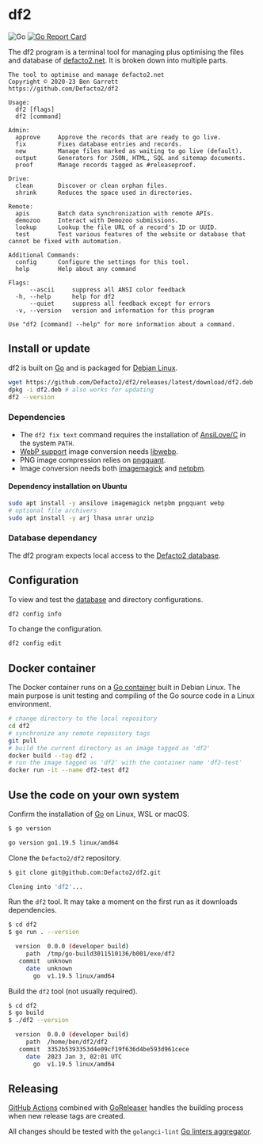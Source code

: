 # df2

![Go](https://github.com/Defacto2/df2/workflows/Go/badge.svg) [![Go Report Card](https://goreportcard.com/badge/github.com/Defacto2/df2)](https://goreportcard.com/report/github.com/Defacto2/df2)

The df2 program is a terminal tool for managing plus optimising the files and database of [defacto2.net](https://defacto2.net). 
It is broken down into multiple parts.

```
The tool to optimise and manage defacto2.net
Copyright © 2020-23 Ben Garrett
https://github.com/Defacto2/df2

Usage:
  df2 [flags]
  df2 [command]

Admin:
  approve     Approve the records that are ready to go live.
  fix         Fixes database entries and records.
  new         Manage files marked as waiting to go live (default).
  output      Generators for JSON, HTML, SQL and sitemap documents.
  proof       Manage records tagged as #releaseproof.

Drive:
  clean       Discover or clean orphan files.
  shrink      Reduces the space used in directories.

Remote:
  apis        Batch data synchronization with remote APIs.
  demozoo     Interact with Demozoo submissions.
  lookup      Lookup the file URL of a record's ID or UUID.
  test        Test various features of the website or database that cannot be fixed with automation.

Additional Commands:
  config      Configure the settings for this tool.
  help        Help about any command

Flags:
      --ascii     suppress all ANSI color feedback
  -h, --help      help for df2
      --quiet     suppress all feedback except for errors
  -v, --version   version and information for this program

Use "df2 [command] --help" for more information about a command.
```

## Install or update

df2 is built on [Go](https://golang.org/doc/install) and is packaged for [Debian Linux](https://www.debian.org/intro/index).

```bash
wget https://github.com/Defacto2/df2/releases/latest/download/df2.deb
dpkg -i df2.deb # also works for updating
df2 --version
```

### Dependencies

- The `df2 fix text` command requires the installation of [AnsiLove/C](https://github.com/ansilove/ansilove) in the system `PATH`.
- [WebP support](https://en.wikipedia.org/wiki/WebP) image conversion needs [libwebp](https://storage.googleapis.com/downloads.webmproject.org/releases/webp/index.html). 
- PNG image compression relies on [pngquant](https://pngquant.org). 
- Image conversion needs both [imagemagick](https://imagemagick.org) and [netpbm](http://netpbm.sourceforge.net/).

#### Dependency installation on Ubuntu

```bash
sudo apt install -y ansilove imagemagick netpbm pngquant webp
# optional file archivers
sudo apt install -y arj lhasa unrar unzip
```

### Database dependancy

The df2 program expects local access to the [Defacto2 database](https://github.com/Defacto2/database).

## Configuration

To view and test the [database](https://github.com/Defacto2/database) and directory configurations.

```bash
df2 config info
```

To change the configuration.

```bash
df2 config edit
```

## Docker container

The Docker container runs on a [Go container](https://hub.docker.com/_/golang) built in Debian Linux. 
The main purpose is unit testing and compiling of the Go source code in a Linux environment.

```sh
# change directory to the local repository
cd df2
# synchronize any remote repository tags
git pull 
# build the current directory as an image tagged as 'df2'
docker build --tag df2 . 
# run the image tagged as 'df2' with the container name 'df2-test'
docker run -it --name df2-test df2
```

## Use the code on your own system

Confirm the installation of [Go](https://golang.org/doc/install) on Linux, WSL or macOS.

```sh
$ go version

go version go1.19.5 linux/amd64
```

Clone the `Defacto2/df2` repository.

```sh
$ git clone git@github.com:Defacto2/df2.git

Cloning into 'df2'...
```

Run the `df2` tool. It may take a moment on the first run as it downloads dependencies.

```sh
$ cd df2
$ go run . --version

  version  0.0.0 (developer build)
     path  /tmp/go-build3011510136/b001/exe/df2
   commit  unknown
     date  unknown
       go  v1.19.5 linux/amd64
```

Build the `df2` tool (not usually required).

```sh
$ cd df2
$ go build
$ ./df2 --version

  version  0.0.0 (developer build)
     path  /home/ben/df2/df2
   commit  3352b5393353d4e09cf19f636d4be593d961cece
     date  2023 Jan 3, 02:01 UTC
       go  v1.19.5 linux/amd64
```

## Releasing

[GitHub Actions](https://github.com/features/actions) combined with [GoReleaser](https://goreleaser.com/) handles the building process when new release tags are created.

All changes should be tested with the `golangci-lint` [Go linters aggregator](https://golangci-lint.run/).
